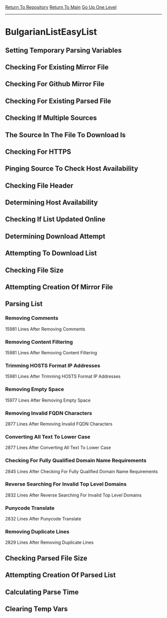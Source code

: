 [Return To Repository](https://github.com/deathbybandaid/piholeparser/)
[Return To Main](https://github.com/deathbybandaid/piholeparser/blob/master/RecentRunLogs/Mainlog.md)
[Go Up One Level](https://github.com/deathbybandaid/piholeparser/blob/master/RecentRunLogs/TopLevelScripts/30-Processing-External-Blacklists.md)
____________________________________
# BulgarianListEasyList
## Setting Temporary Parsing Variables
## Checking For Existing Mirror File
## Checking For Github Mirror File
## Checking For Existing Parsed File
## Checking If Multiple Sources
## The Source In The File To Download Is
## Checking For HTTPS
## Pinging Source To Check Host Availability
## Checking File Header
## Determining Host Availability
## Checking If List Updated Online
## Determining Download Attempt
## Attempting To Download List
## Checking File Size
## Attempting Creation Of Mirror File
## Parsing List
### Removing Comments
15981 Lines After Removing Comments
### Removing Content Filtering
15981 Lines After Removing Content Filtering
### Trimming HOSTS Format IP Addresses
15981 Lines After Trimming HOSTS Format IP Addresses
### Removing Empty Space
15977 Lines After Removing Empty Space
### Removing Invalid FQDN Characters
2877 Lines After Removing Invalid FQDN Characters
### Converting All Text To Lower Case
2877 Lines After Converting All Text To Lower Case
### Checking For Fully Qualified Domain Name Requirements
2845 Lines After Checking For Fully Qualified Domain Name Requirements
### Reverse Searching For Invalid Top Level Domains
2832 Lines After Reverse Searching For Invalid Top Level Domains
### Punycode Translate
2832 Lines After Punycode Translate
### Removing Duplicate Lines
2829 Lines After Removing Duplicate Lines
## Checking Parsed File Size
## Attempting Creation Of Parsed List
## Calculating Parse Time
## Clearing Temp Vars
